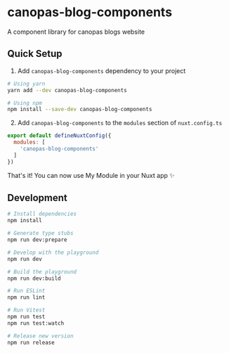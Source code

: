 # canopas-blog-components
A component library for canopas blogs website

## Quick Setup

1. Add `canopas-blog-components` dependency to your project

```bash
# Using yarn
yarn add --dev canopas-blog-components

# Using npm
npm install --save-dev canopas-blog-components
```

2. Add `canopas-blog-components` to the `modules` section of `nuxt.config.ts`

```js
export default defineNuxtConfig({
  modules: [
    'canopas-blog-components'
  ]
})
```

That's it! You can now use My Module in your Nuxt app ✨

## Development

```bash
# Install dependencies
npm install

# Generate type stubs
npm run dev:prepare

# Develop with the playground
npm run dev

# Build the playground
npm run dev:build

# Run ESLint
npm run lint

# Run Vitest
npm run test
npm run test:watch

# Release new version
npm run release
```
